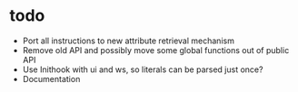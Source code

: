 # todo

* Port all instructions to new attribute retrieval mechanism
* Remove old API and possibly move some global functions out of public API
* Use Inithook with ui and ws, so literals can be parsed just once?
* Documentation